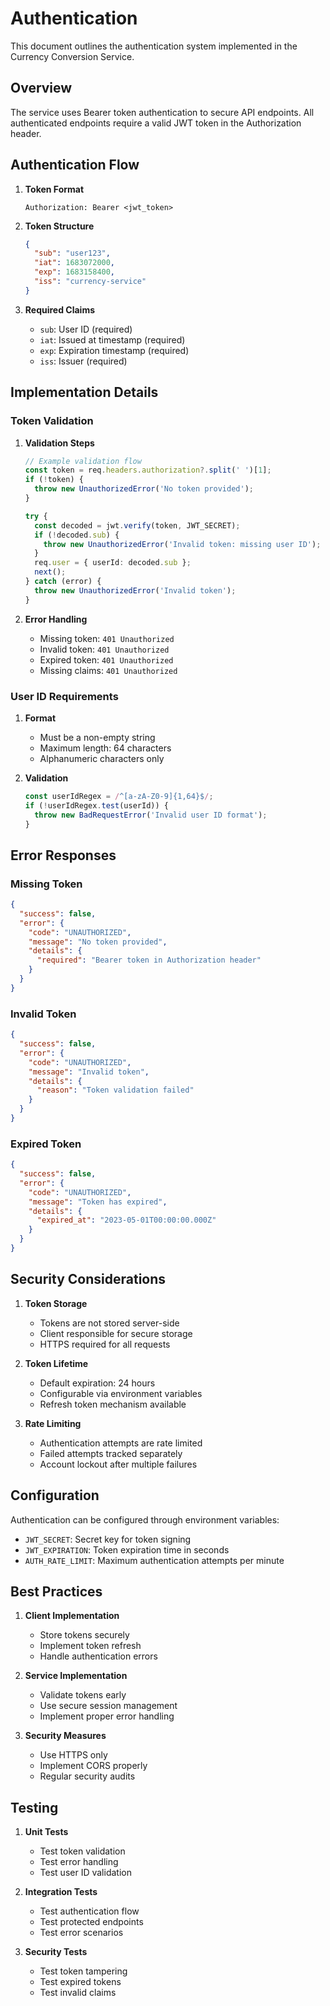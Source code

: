 # Authentication

This document outlines the authentication system implemented in the Currency Conversion Service.

## Overview

The service uses Bearer token authentication to secure API endpoints. All authenticated endpoints require a valid JWT token in the Authorization header.

## Authentication Flow

1. **Token Format**
   ```
   Authorization: Bearer <jwt_token>
   ```

2. **Token Structure**
   ```json
   {
     "sub": "user123",
     "iat": 1683072000,
     "exp": 1683158400,
     "iss": "currency-service"
   }
   ```

3. **Required Claims**
   - `sub`: User ID (required)
   - `iat`: Issued at timestamp (required)
   - `exp`: Expiration timestamp (required)
   - `iss`: Issuer (required)

## Implementation Details

### Token Validation

1. **Validation Steps**
   ```typescript
   // Example validation flow
   const token = req.headers.authorization?.split(' ')[1];
   if (!token) {
     throw new UnauthorizedError('No token provided');
   }

   try {
     const decoded = jwt.verify(token, JWT_SECRET);
     if (!decoded.sub) {
       throw new UnauthorizedError('Invalid token: missing user ID');
     }
     req.user = { userId: decoded.sub };
     next();
   } catch (error) {
     throw new UnauthorizedError('Invalid token');
   }
   ```

2. **Error Handling**
   - Missing token: `401 Unauthorized`
   - Invalid token: `401 Unauthorized`
   - Expired token: `401 Unauthorized`
   - Missing claims: `401 Unauthorized`

### User ID Requirements

1. **Format**
   - Must be a non-empty string
   - Maximum length: 64 characters
   - Alphanumeric characters only

2. **Validation**
   ```typescript
   const userIdRegex = /^[a-zA-Z0-9]{1,64}$/;
   if (!userIdRegex.test(userId)) {
     throw new BadRequestError('Invalid user ID format');
   }
   ```

## Error Responses

### Missing Token
```json
{
  "success": false,
  "error": {
    "code": "UNAUTHORIZED",
    "message": "No token provided",
    "details": {
      "required": "Bearer token in Authorization header"
    }
  }
}
```

### Invalid Token
```json
{
  "success": false,
  "error": {
    "code": "UNAUTHORIZED",
    "message": "Invalid token",
    "details": {
      "reason": "Token validation failed"
    }
  }
}
```

### Expired Token
```json
{
  "success": false,
  "error": {
    "code": "UNAUTHORIZED",
    "message": "Token has expired",
    "details": {
      "expired_at": "2023-05-01T00:00:00.000Z"
    }
  }
}
```

## Security Considerations

1. **Token Storage**
   - Tokens are not stored server-side
   - Client responsible for secure storage
   - HTTPS required for all requests

2. **Token Lifetime**
   - Default expiration: 24 hours
   - Configurable via environment variables
   - Refresh token mechanism available

3. **Rate Limiting**
   - Authentication attempts are rate limited
   - Failed attempts tracked separately
   - Account lockout after multiple failures

## Configuration

Authentication can be configured through environment variables:

- `JWT_SECRET`: Secret key for token signing
- `JWT_EXPIRATION`: Token expiration time in seconds
- `AUTH_RATE_LIMIT`: Maximum authentication attempts per minute

## Best Practices

1. **Client Implementation**
   - Store tokens securely
   - Implement token refresh
   - Handle authentication errors

2. **Service Implementation**
   - Validate tokens early
   - Use secure session management
   - Implement proper error handling

3. **Security Measures**
   - Use HTTPS only
   - Implement CORS properly
   - Regular security audits

## Testing

1. **Unit Tests**
   - Test token validation
   - Test error handling
   - Test user ID validation

2. **Integration Tests**
   - Test authentication flow
   - Test protected endpoints
   - Test error scenarios

3. **Security Tests**
   - Test token tampering
   - Test expired tokens
   - Test invalid claims
